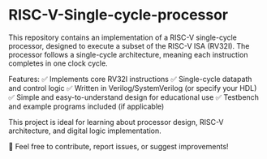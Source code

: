 # RISC-V-Single-cycle-processor
This repository contains an implementation of a RISC-V single-cycle processor, designed to execute a subset of the RISC-V ISA (RV32I). The processor follows a single-cycle architecture, meaning each instruction completes in one clock cycle.

Features:
✅ Implements core RV32I instructions
✅ Single-cycle datapath and control logic
✅ Written in Verilog/SystemVerilog (or specify your HDL)
✅ Simple and easy-to-understand design for educational use
✅ Testbench and example programs included (if applicable)

This project is ideal for learning about processor design, RISC-V architecture, and digital logic implementation.

🚀 Feel free to contribute, report issues, or suggest improvements!
